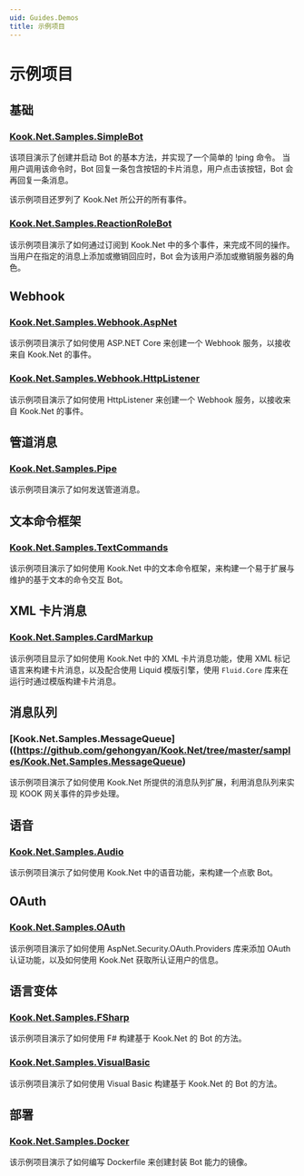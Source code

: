 ```yaml
---
uid: Guides.Demos
title: 示例项目
---
```


# 示例项目

## 基础

### [Kook.Net.Samples.SimpleBot](https://github.com/gehongyan/Kook.Net/tree/master/samples/Kook.Net.Samples.SimpleBot)

该项目演示了创建并启动 Bot 的基本方法，并实现了一个简单的 !ping 命令。
当用户调用该命令时，Bot 回复一条包含按钮的卡片消息，用户点击该按钮，Bot 会再回复一条消息。

该示例项目还罗列了 Kook.Net 所公开的所有事件。

### [Kook.Net.Samples.ReactionRoleBot](https://github.com/gehongyan/Kook.Net/blob/master/samples/Kook.Net.Samples.ReactionRoleBot)

该示例项目演示了如何通过订阅到 Kook.Net 中的多个事件，来完成不同的操作。
当用户在指定的消息上添加或撤销回应时，Bot 会为该用户添加或撤销服务器的角色。

## Webhook

### [Kook.Net.Samples.Webhook.AspNet](https://github.com/gehongyan/Kook.Net/tree/master/samples/Kook.Net.Samples.Webhook.AspNet)

该示例项目演示了如何使用 ASP.NET Core 来创建一个 Webhook 服务，以接收来自 Kook.Net 的事件。

### [Kook.Net.Samples.Webhook.HttpListener](https://github.com/gehongyan/Kook.Net/tree/master/samples/Kook.Net.Samples.Webhook.HttpListener)

该示例项目演示了如何使用 HttpListener 来创建一个 Webhook 服务，以接收来自 Kook.Net 的事件。

## 管道消息

### [Kook.Net.Samples.Pipe](https://github.com/gehongyan/Kook.Net/tree/master/samples/Kook.Net.Samples.Pipe)

该示例项目演示了如何发送管道消息。

## 文本命令框架

### [Kook.Net.Samples.TextCommands](https://github.com/gehongyan/Kook.Net/tree/master/samples/Kook.Net.Samples.TextCommands)

该示例项目演示了如何使用 Kook.Net 中的文本命令框架，来构建一个易于扩展与维护的基于文本的命令交互 Bot。

## XML 卡片消息

### [Kook.Net.Samples.CardMarkup](https://github.com/gehongyan/Kook.Net/tree/master/samples/Kook.Net.Samples.CardMarkup)

该示例项目显示了如何使用 Kook.Net 中的 XML 卡片消息功能，使用 XML 标记语言来构建卡片消息，以及配合使用 Liquid 模版引擎，使用 `Fluid.Core` 库来在运行时通过模版构建卡片消息。

## 消息队列

### [Kook.Net.Samples.MessageQueue]((https://github.com/gehongyan/Kook.Net/tree/master/samples/Kook.Net.Samples.MessageQueue)

该示例项目演示了如何使用 Kook.Net 所提供的消息队列扩展，利用消息队列来实现 KOOK 网关事件的异步处理。

## 语音

### [Kook.Net.Samples.Audio](https://github.com/gehongyan/Kook.Net/tree/master/samples/Kook.Net.Samples.Audio)

该示例项目演示了如何使用 Kook.Net 中的语音功能，来构建一个点歌 Bot。

## OAuth

### [Kook.Net.Samples.OAuth](https://github.com/gehongyan/Kook.Net/tree/master/samples/Kook.Net.Samples.OAuth)

该示例项目演示了如何使用 AspNet.Security.OAuth.Providers 库来添加 OAuth 认证功能，以及如何使用 Kook.Net 获取所认证用户的信息。

## 语言变体

### [Kook.Net.Samples.FSharp](https://github.com/gehongyan/Kook.Net/tree/master/samples/Kook.Net.Samples.FSharp)

该示例项目演示了如何使用 F# 构建基于 Kook.Net 的 Bot 的方法。

### [Kook.Net.Samples.VisualBasic](https://github.com/gehongyan/Kook.Net/tree/master/samples/Kook.Net.Samples.VisualBasic)

该示例项目演示了如何使用 Visual Basic 构建基于 Kook.Net 的 Bot 的方法。

## 部署

### [Kook.Net.Samples.Docker](https://github.com/gehongyan/Kook.Net/tree/master/samples/Kook.Net.Samples.Docker)

该示例项目演示了如何编写 Dockerfile 来创建封装 Bot 能力的镜像。
